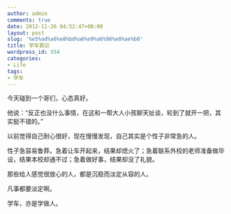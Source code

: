 ```yaml
---
author: admin
comments: true
date: 2012-11-26 04:52:47+00:00
layout: post
slug: '%e5%ad%a6%e8%bd%a6%e9%a6%96%e8%ae%b0'
title: 学车首记
wordpress_id: 554
categories:
- Life
tags:
- 学车
---
```


今天碰到一个哥们，心态真好。

他说：“反正也没什么事情，在这和一帮大人小孩聊天扯谈，轮到了就开一把，其实挺不错的。”

以前觉得自己耐心很好，现在慢慢发现，自己其实是个性子非常急的人。

性子急容易鲁莽。急着让车开起来，结果却熄火了；急着联系外校的老师准备做毕设，结果本校却通不过；急着做好事，结果却没了礼貌。

那些给人感觉很放心的人，都是沉稳而淡定从容的人。

凡事都要淡定啊。

学车，亦是学做人。
